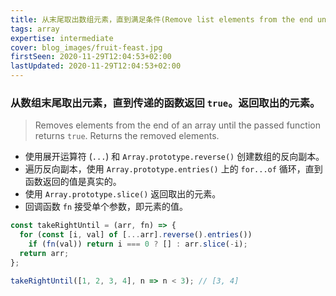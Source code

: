 ```yaml
---
title: 从末尾取出数组元素，直到满足条件(Remove list elements from the end until condition is met)
tags: array
expertise: intermediate
cover: blog_images/fruit-feast.jpg
firstSeen: 2020-11-29T12:04:53+02:00
lastUpdated: 2020-11-29T12:04:53+02:00
---
```


### 从数组末尾取出元素，直到传递的函数返回 `true`。返回取出的元素。
> Removes elements from the end of an array until the passed function returns `true`.
> Returns the removed elements.

- 使用展开运算符 (`...`) 和 `Array.prototype.reverse()` 创建数组的反向副本。
- 遍历反向副本，使用 `Array.prototype.entries()` 上的 `for...of` 循环，直到函数返回的值是真实的。
- 使用 `Array.prototype.slice()` 返回取出的元素。
- 回调函数 `fn` 接受单个参数，即元素的值。

```js
const takeRightUntil = (arr, fn) => {
  for (const [i, val] of [...arr].reverse().entries())
    if (fn(val)) return i === 0 ? [] : arr.slice(-i);
  return arr;
};
```

```js
takeRightUntil([1, 2, 3, 4], n => n < 3); // [3, 4]
```
